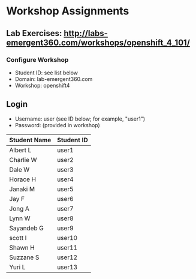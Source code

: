 # Workshop Assignments
## Lab Exercises: http://labs-emergent360.com/workshops/openshift_4_101/
### Configure Workshop
- Student ID: see list below
- Domain: lab-emergent360.com
- Workshop: openshift4

## Login
- Username: user<id> (see ID below; for example, "user1")
- Password: (provided in workshop)

|Student Name |Student ID|
|------------ | ---------------|
|	Albert	L	|	user1	|
|	Charlie	W	|	user2	|
|	Dale	W	|	user3	|
|	Horace	H	|	user4	|
|	Janaki	M	|	user5	|
|	Jay	F	|	user6	|
|	Jong	A	|	user7	|
|	Lynn	W	|	user8	|
|	Sayandeb	G	|	user9	|
|	scott	l	|	user10	|
|	Shawn	H	|	user11	|
|	Suzzane	S	|	user12	|
|	Yuri	L	|	user13	|
